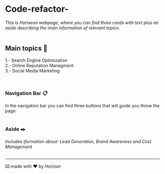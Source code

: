 # Code-refactor-

_This is Horiseon webpage, where you can find three cards with text plus an aside describing the main information 
of relevant topics._ 
<br>
<br>

## Main topics 🚀

1.- Search Engine Optimization <br>
2.- Online Reputation Managment<br>
3.- Social Media Marketing<br>

<br>

### Navigation Bar 📋

In the navigation bar you can find three buttons that will guide you throw the page.
<br>
<br>


### Aside ✒️

_Includes iformation about: Lead Generation, Brand Awareness and Cost Management_
<br>
<br>





---
⌨️ made with ❤️ by _Horizon_
